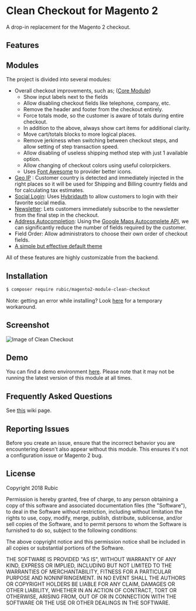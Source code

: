 # Clean Checkout for Magento 2

A drop-in replacement for the Magento 2 checkout.

## Features

## Modules

The project is divided into several modules:

- Overall checkout improvements, such as; ([Core Module](https://github.com/danslo/CleanCheckoutCore))
    - Show input labels next to the fields
    - Allow disabling checkout fields like telephone, company, etc.
    - Remove the header and footer from the checkout entirely.
    - Force totals mode, so the customer is aware of totals during entire checkout.
    - In addition to the above, always show cart items for additional clarity.
    - Move cart/totals blocks to more logical places.
    - Remove jerkiness when switching between checkout steps, and allow setting of step transaction speed.
    - Allow disabling of useless shipping method step with just 1 available option.
    - Allow changing of checkout colors using useful colorpickers.
    - Uses [Font Awesome](http://fontawesome.io/) to provider better icons.
- [Geo IP](https://github.com/danslo/CleanCheckoutGeo)
: Customer country is detected and immediately injected in the right places so it will be used for Shipping and Billing country fields and for calculating tax estimates.
- [Social Login](https://github.com/danslo/CleanCheckoutSocial): Uses [Hybridauth](https://hybridauth.github.io/) to allow customers to login with their favorite social media.
- [Newsletter](https://github.com/danslo/CleanCheckoutNewsletter): Lets customers immediately subscribe to the newsletter from the final step in the checkout.
- [Address Autocompletion]((https://github.com/danslo/CleanCheckoutAutocomplete)): Using the [Google Maps Autocomplete API](https://developers.google.com/maps/documentation/javascript/examples/places-autocomplete-addressform), we can significantly reduce the number of fields required by the customer.
- Field Order: Allow administrators to choose their own order of checkout fields.
- [A simple but effective default theme](https://github.com/danslo/CleanCheckoutTheme)

All of these features are highly customizable from the backend.


## Installation

```bash
$ composer require rubic/magento2-module-clean-checkout
```

Note: getting an error while installing? Look [here](https://github.com/danslo/CleanCheckout/issues/5#issuecomment-427355564) for a temporary workaround.

## Screenshot

![Image of Clean Checkout](https://i.imgur.com/Fs7So1d.png)

## Demo

You can find a demo environment [here](https://demo.cleancheckout.com/). Please note that it may not be running the latest version of this module at all times.

## Frequently Asked Questions

See [this](https://github.com/danslo/CleanCheckout/wiki/Frequently-Asked-Questions) wiki page.

## Reporting Issues

Before you create an issue, ensure that the incorrect behavior you are encountering doesn't also appear without this module.  This ensures it's not a configuration issue or Magento 2 bug.

## License

Copyright 2018 Rubic

Permission is hereby granted, free of charge, to any person obtaining a copy of this software and associated documentation files (the "Software"), to deal in the Software without restriction, including without limitation the rights to use, copy, modify, merge, publish, distribute, sublicense, and/or sell copies of the Software, and to permit persons to whom the Software is furnished to do so, subject to the following conditions:

The above copyright notice and this permission notice shall be included in all copies or substantial portions of the Software.

THE SOFTWARE IS PROVIDED "AS IS", WITHOUT WARRANTY OF ANY KIND, EXPRESS OR IMPLIED, INCLUDING BUT NOT LIMITED TO THE WARRANTIES OF MERCHANTABILITY, FITNESS FOR A PARTICULAR PURPOSE AND NONINFRINGEMENT. IN NO EVENT SHALL THE AUTHORS OR COPYRIGHT HOLDERS BE LIABLE FOR ANY CLAIM, DAMAGES OR OTHER LIABILITY, WHETHER IN AN ACTION OF CONTRACT, TORT OR OTHERWISE, ARISING FROM, OUT OF OR IN CONNECTION WITH THE SOFTWARE OR THE USE OR OTHER DEALINGS IN THE SOFTWARE.
